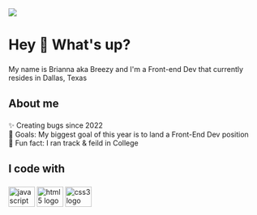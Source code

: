 
<img src="https://i.postimg.cc/50BGgxbQ/breezy-1.png" />


<h1 align="left">Hey 👋 What's up?</h1>

###

<p align="left">My name is Brianna aka Breezy and I'm a  Front-end Dev that currently resides in Dallas, Texas</p>

###

<h2 align="left">About me</h2>

###

<p align="left">✨ Creating bugs since 2022 <br> 🎯 Goals: My biggest goal of this year is to land a Front-End Dev position<br>🎲 Fun fact: I ran track & feild in College</p>

###

<h2 align="left">I code with</h2>

###

<div align="left">
  <img src="https://cdn.jsdelivr.net/gh/devicons/devicon/icons/javascript/javascript-original.svg" height="40" width="52" alt="javascript logo"  />
  <img src="https://cdn.jsdelivr.net/gh/devicons/devicon/icons/html5/html5-original.svg"height="40" width="52" alt="html5 logo" />
   <img src="https://cdn.jsdelivr.net/gh/devicons/devicon/icons/css3/css3-original.svg" height="40" width="52" alt="css3 logo" />
  

</div>
